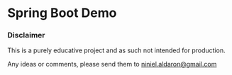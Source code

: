 # Spring Boot Demo

### Disclaimer

This is a purely educative project and as such not intended for production.

Any ideas or comments, please send them to niniel.aldaron@gmail.com
